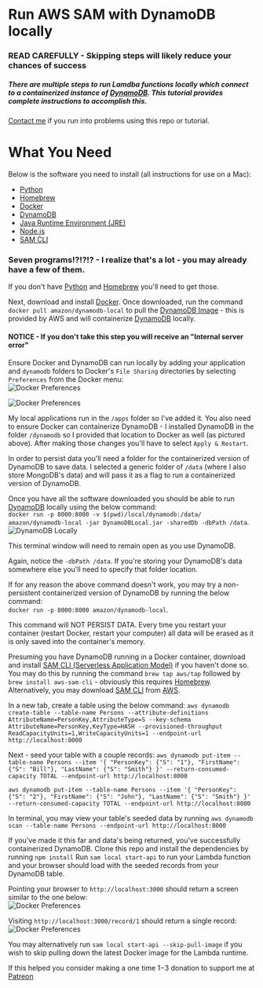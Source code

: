 # Run AWS SAM with DynamoDB locally  

### READ CAREFULLY - Skipping steps will likely reduce your chances of success  

##### There are multiple steps to run Lamdba functions locally which connect to a containerized instance of [DynamoDB](https://aws.amazon.com/dynamodb/).  This tutorial provides complete instructions to accomplish this.  

[Contact me](https://www.aaronwht.com/contact-me) if you run into problems using this repo or tutorial.  

# What You Need 
Below is the software you need to install (all instructions for use on a Mac):
- [Python](https://www.python.org/)
- [Homebrew](https://brew.sh)
- [Docker](https://www.docker.com/)
- [DynamoDB](https://docs.aws.amazon.com/amazondynamodb/latest/developerguide/DynamoDBLocal.DownloadingAndRunning.html)
- [Java Runtime Environment (JRE)](https://www.java.com/en/download/)
- [Node.js](https://www.nodejs.org/)
- [SAM CLI](https://hub.docker.com/r/amazon/dynamodb-local/)

### Seven programs!?!?!? - I realize that's a lot - you may already have a few of them.
If you don't have [Python](https://www.python.org/) and [Homebrew](https://brew.sh) you'll need to get those. 

Next, download and install [Docker](https://www.docker.com/).  Once downloaded, run the command `docker pull amazon/dynamodb-local` to pull the [DynamoDB Image](https://hub.docker.com/r/amazon/dynamodb-local/) - this is provided by AWS and will containerize [DynamoDB](https://aws.amazon.com/dynamodb/) locally. 

#### NOTICE - If you don't take this step you will receive an "Internal server error"  

Ensure Docker and DynamoDB can run locally by adding your application and `dynamodb` folders to Docker's `File Sharing` directories by selecting `Preferences` from the Docker menu:  
![Docker Preferences](https://www.aaronwht.com/images/aws-sam-dynamodb-local/docker-preferences.png)

![Docker Preferences](https://www.aaronwht.com/images/aws-sam-dynamodb-local/docker-configuration.png)  

My local applications run in the `/apps` folder so I've added it.  You also need to ensure Docker can containerize DynamoDB - I installed DynamoDB in the folder `/dynamodb` so I provided that location to Docker as well (as pictured above).  After making those changes you'll have to select `Apply & Restart`.

In order to persist data you'll need a folder for the containerized version of DynamoDB to save data.  I selected a generic folder of `/data` (where I also store MongoDB's data) and will pass it as a flag to run a containerized version of DynamoDB.  

Once you have all the software downloaded you should be able to run [DynamoDB](https://aws.amazon.com/dynamodb/) locally using the below command:  
`docker run -p 8000:8000 -v $(pwd)/local/dynamodb:/data/ amazon/dynamodb-local -jar DynamoDBLocal.jar -sharedDb -dbPath /data`.  
![DynamoDB Locally](https://www.aaronwht.com/images/aws-sam-dynamodb-local/dynamodb-local.png)  

This terminal window will need to remain open as you use DynamoDB.  

Again, notice the `-dbPath /data`.  If you're storing your DynamoDB's data somewhere else you'll need to specify that folder location.  

If for any reason the above command doesn't work, you may try a non-persistent containerized version of DynamoDB by running the below command:  
`docker run -p 8000:8000 amazon/dynamodb-local`.  

This command will NOT PERSIST DATA.  Every time you restart your container (restart Docker, restart your computer) all data will be erased as it is only saved into the container's memory.  

Presuming you have DynamoDB running in a Docker container, download and install [SAM CLI (Serverless Application Model)](https://aws.amazon.com/serverless/sam/) if you haven't done so.  You may do this by running the command `brew tap aws/tap` followed by `brew install aws-sam-cli` - obviously this requires [Homebrew](https://brew.sh).  Alternatively, you may download [SAM CLI](https://aws.amazon.com/serverless/sam/) from [AWS](https://aws.amazon.com/). 

In a new tab, create a table using the below command: 
`aws dynamodb create-table --table-name Persons --attribute-definitions AttributeName=PersonKey,AttributeType=S --key-schema AttributeName=PersonKey,KeyType=HASH --provisioned-throughput ReadCapacityUnits=1,WriteCapacityUnits=1 --endpoint-url http://localhost:8000`

Next - seed your table with a couple records:
`aws dynamodb put-item --table-name Persons --item '{ "PersonKey": {"S": "1"}, "FirstName": {"S": "Bill"}, "LastName": {"S": "Smith"} }' --return-consumed-capacity TOTAL --endpoint-url http://localhost:8000`

`aws dynamodb put-item --table-name Persons --item '{ "PersonKey": {"S": "2"}, "FirstName": {"S": "John"}, "LastName": {"S": "Smith"} }' --return-consumed-capacity TOTAL --endpoint-url http://localhost:8000` 

In terminal, you may view your table's seeded data by running `aws dynamodb scan --table-name Persons --endpoint-url http://localhost:8000`

If you've made it this far and data's being returned, you've successfully containerized DynamoDB. 
Clone this repo and install the dependencies by running `npm install` 
Run `sam local start-api` to run your Lambda function and your browser should load with the seeded records from your DynamoDB table. 

Pointing your browser to `http://localhost:3000` should return a screen similar to the one below:  
![Docker Preferences](https://www.aaronwht.com/images/aws-sam-dynamodb-local/records.png)

Visiting `http://localhost:3000/record/1` should return a single record:  
![Docker Preferences](https://www.aaronwht.com/images/aws-sam-dynamodb-local/record.png)

You may alternatively run `sam local start-api --skip-pull-image` if you wish to skip pulling down the latest Docker image for the Lambda runtime.  

If this helped you consider making a one time $1-$3 donation to support me at [Patreon](https://www.patreon.com/aaronwht)
